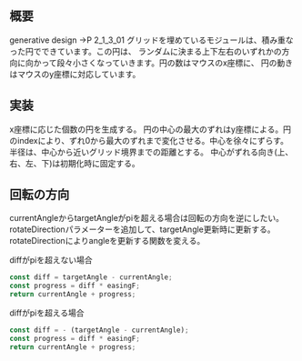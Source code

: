## 概要
generative design
→P 2_1_3_01
グリッドを埋めているモジュールは、積み重なった円でできています。この円は、 ランダムに決まる上下左右のいずれかの方向に向かって段々小さくなっていきます。円の数はマウスのx座標に、 円の動きはマウスのy座標に対応しています。

## 実装
x座標に応じた個数の円を生成する。
円の中心の最大のずれはy座標による。円のindexにより、ずれ0から最大のずれまで変化させる。中心を徐々にずらす。
半径は、中心から近いグリッド境界までの距離とする。
中心がずれる向き(上、右、左、下)は初期化時に固定する。

## 回転の方向
currentAngleからtargetAngleがpiを超える場合は回転の方向を逆にしたい。
rotateDirectionパラメーターを追加して、targetAngle更新時に更新する。
rotateDirectionによりangleを更新する関数を変える。

diffがpiを超えない場合

```js
const diff = targetAngle - currentAngle;
const progress = diff * easingF;
return currentAngle + progress;
```

diffがpiを超える場合

```js
const diff = - (targetAngle - currentAngle);
const progress = diff * easingF;
return currentAngle + progress;
```